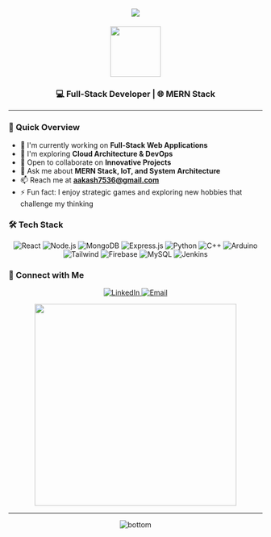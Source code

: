 <h1 align="center">
  <img src="https://readme-typing-svg.herokuapp.com/?lines=Hello,+World!+👋;I'm+Akash+Kamble;Welcome+to+my+Profile!&center=true&size=30">
</h1>


<div align="center">
  <img src="https://media.giphy.com/media/M9gbBd9nbDrOTu1Mqx/giphy.gif" width="100"/>
</div>

<h3 align="center">
  💻 Full-Stack Developer | 🌐 MERN Stack 
</h3>


---

### 🚀 Quick Overview

- 🔭 I'm currently working on **Full-Stack Web Applications**
- 🌱 I'm exploring **Cloud Architecture & DevOps**
- 👯 Open to collaborate on **Innovative Projects**
- 💬 Ask me about **MERN Stack, IoT, and System Architecture**
- 📫 Reach me at **aakash7536@gmail.com**
- ⚡ Fun fact: I enjoy strategic games and exploring new hobbies that challenge my thinking



### 🛠️ Tech Stack

<p align="center">
  <img src="https://img.shields.io/badge/React-20232A?style=for-the-badge&logo=react&logoColor=61DAFB" alt="React"/>
  <img src="https://img.shields.io/badge/Node.js-339933?style=for-the-badge&logo=nodedotjs&logoColor=white" alt="Node.js"/>
  <img src="https://img.shields.io/badge/MongoDB-4EA94B?style=for-the-badge&logo=mongodb&logoColor=white" alt="MongoDB"/>
  <img src="https://img.shields.io/badge/Express.js-000000?style=for-the-badge&logo=express&logoColor=white" alt="Express.js"/>
  <img src="https://img.shields.io/badge/Python-FFD43B?style=for-the-badge&logo=python&logoColor=blue" alt="Python"/>
  <img src="https://img.shields.io/badge/C%2B%2B-00599C?style=for-the-badge&logo=c%2B%2B&logoColor=white" alt="C++"/>
  <img src="https://img.shields.io/badge/Arduino-00979D?style=for-the-badge&logo=Arduino&logoColor=white" alt="Arduino"/>
  <img src="https://img.shields.io/badge/Tailwind_CSS-38B2AC?style=for-the-badge&logo=tailwind-css&logoColor=white" alt="Tailwind"/>
  <img src="https://img.shields.io/badge/Firebase-039BE5?style=for-the-badge&logo=Firebase&logoColor=white" alt="Firebase"/>
  <img src="https://img.shields.io/badge/MySQL-005C84?style=for-the-badge&logo=mysql&logoColor=white" alt="MySQL"/>
  <img src="https://img.shields.io/badge/Jenkins-D24939?style=for-the-badge&logo=Jenkins&logoColor=white" alt="Jenkins"/>
</p>


### 🤝 Connect with Me

<p align="center">
  <a href="https://linkedin.com/in/akash-kamble-3874091a3">
    <img src="https://img.shields.io/badge/LinkedIn-0077B5?style=for-the-badge&logo=linkedin&logoColor=white" alt="LinkedIn"/>
  </a>
  <a href="mailto:aakash7536@gmail.com">
    <img src="https://img.shields.io/badge/Gmail-D14836?style=for-the-badge&logo=gmail&logoColor=white" alt="Email"/>
  </a>
</p>

<div align="center">
  <img src="https://media.giphy.com/media/qgQUggAC3Pfv687qPC/giphy.gif" width="400"/>
</div>

---

<p align="center">
  <img src="https://raw.githubusercontent.com/bornmay/bornmay/Update/svg/Bottom.svg" alt="bottom"/>
</p>
